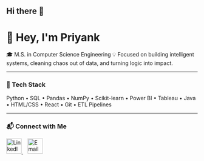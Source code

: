 ## Hi there 👋

# 👋 Hey, I'm Priyank  

🎓 M.S. in Computer Science Engineering 
💡 Focused on building intelligent systems, cleaning chaos out of data, and turning logic into impact.

---

### 🧠 Tech Stack  
Python • SQL • Pandas • NumPy • Scikit-learn • Power BI • Tableau • Java • HTML/CSS • React • Git • ETL Pipelines  

---

### 📬 Connect with Me  

<a href="https://www.linkedin.com/in/gill-sadhu-priyank-k-8a2a13354/" target="_blank">
  <img src="https://cdn.jsdelivr.net/gh/devicons/devicon/icons/linkedin/linkedin-original.svg" alt="LinkedIn" width="40" height="40"/>
</a>
&nbsp;&nbsp;
<a href="gillpriyank955@gmail.com">
  <img src="https://upload.wikimedia.org/wikipedia/commons/4/4e/Gmail_Icon.png" alt="Email" width="40" height="40"/>
</a>


